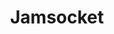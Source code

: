 ---
blog: https://jamsocket.com/blog/
codehost: https://github.com/jamsocket
logohandle: jamsocket
sort: jamsocket
title: Jamsocket
twitter: https://x.com/JamsocketHQ
website: https://jamsocket.com/
---
